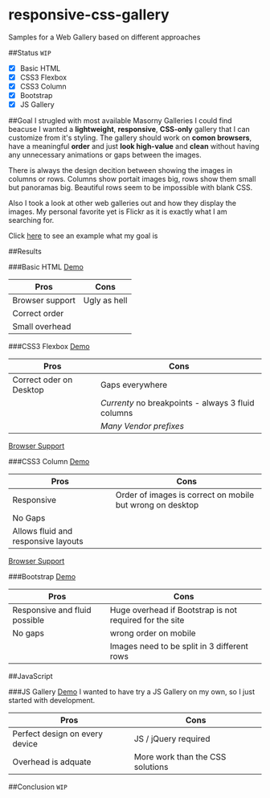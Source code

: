 # responsive-css-gallery
Samples for a Web Gallery based on different approaches

##Status
`WIP`

- [x] Basic HTML
- [x] CSS3 Flexbox
- [x] CSS3 Column
- [x] Bootstrap
- [x] JS Gallery

##Goal
I strugled with most available Masorny Galleries I could find beacuse I wanted a **lightweight**, **responsive**, **CSS-only** gallery that I can customize from it's styling.
The gallery should work on **comon browsers**, have a meaningful **order** and just **look high-value** and **clean** without having any unnecessary animations or gaps between the images.

There is always the design decition between showing the images in columns or rows. Columns show portait images big, rows show them small but panoramas big. Beautiful rows seem to be impossible with blank CSS.

Also I took a look at other web galleries out and how they display the images. My personal favorite yet is Flickr as it is exactly what I am searching for.


Click [here](https://github.com/xremix/Responsive-Css-Gallery/blob/master/Ascii%20Demonstration.txt) to see an example what my goal is


##Results

###Basic HTML
[Demo](https://rawgit.com/xremix/Responsive-Css-Gallery/master/Basic%20HTML.html)


| Pros | Cons |
| ------------- | ----------- |
| Browser support|Ugly as hell|
| Correct order|       |
| Small overhead|       |


###CSS3 Flexbox
[Demo](https://rawgit.com/xremix/Responsive-Css-Gallery/master/CSS3%20Flexbox.html)


| Pros | Cons |
| ------------- | ----------- |
| Correct oder on Desktop|Gaps everywhere|
| | *Currenty* no breakpoints - always 3 fluid columns|
|  | *Many Vendor prefixes* |

[Browser Support](http://caniuse.com/#search=flexbox)

###CSS3 Column
[Demo](https://rawgit.com/xremix/Responsive-Css-Gallery/master/CSS3%20Column.html)

| Pros | Cons |
| ------------- | ----------- |
| Responsive|Order of images is correct on mobile but wrong on desktop|
| No Gaps|       |
| Allows fluid and responsive layouts|       |



[Browser Support](http://caniuse.com/#feat=multicolumn)

###Bootstrap
[Demo](https://rawgit.com/xremix/Responsive-Css-Gallery/master/Bootstrap%20Basic.html)

| Pros | Cons |
| ------------- | ----------- |
| Responsive and fluid possible|Huge overhead if Bootstrap is not required for the site|
| No gaps | wrong order on mobile|
|  | Images need to be split in 3 different rows |


##JavaScript

###JS Gallery
[Demo](https://rawgit.com/xremix/Responsive-Css-Gallery/master/JS%20Gallery.html)
I wanted to have try a JS Gallery on my own, so I just started with development.

| Pros | Cons |
| ------------- | ----------- |
| Perfect design on every device | JS / jQuery required |
| Overhead is adquate | More work than the CSS solutions |

##Conclusion
`WIP`